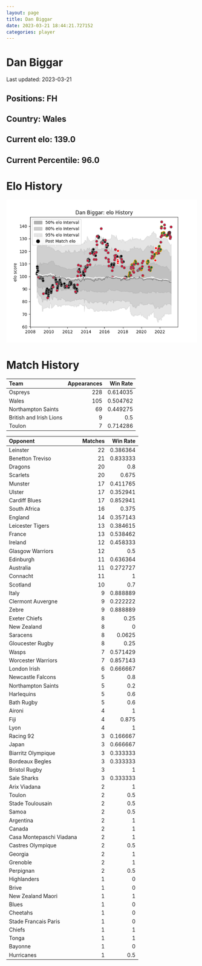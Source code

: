 ```yaml
---  
layout: page  
title: Dan Biggar  
date: 2023-03-21 18:44:21.727152  
categories: player  
---
```

# Dan Biggar


Last updated: 2023-03-21
## Positions: FH

## Country: Wales

## Current elo: 139.0

## Current Percentile: 96.0

# Elo History


![elo history](history_DanBiggar.png)
# Match History


| Team                    |   Appearances |   Win Rate |
|:------------------------|--------------:|-----------:|
| Ospreys                 |           228 |   0.614035 |
| Wales                   |           105 |   0.504762 |
| Northampton Saints      |            69 |   0.449275 |
| British and Irish Lions |             9 |   0.5      |
| Toulon                  |             7 |   0.714286 |

| Opponent                 |   Matches |   Win Rate |
|:-------------------------|----------:|-----------:|
| Leinster                 |        22 |   0.386364 |
| Benetton Treviso         |        21 |   0.833333 |
| Dragons                  |        20 |   0.8      |
| Scarlets                 |        20 |   0.675    |
| Munster                  |        17 |   0.411765 |
| Ulster                   |        17 |   0.352941 |
| Cardiff Blues            |        17 |   0.852941 |
| South Africa             |        16 |   0.375    |
| England                  |        14 |   0.357143 |
| Leicester Tigers         |        13 |   0.384615 |
| France                   |        13 |   0.538462 |
| Ireland                  |        12 |   0.458333 |
| Glasgow Warriors         |        12 |   0.5      |
| Edinburgh                |        11 |   0.636364 |
| Australia                |        11 |   0.272727 |
| Connacht                 |        11 |   1        |
| Scotland                 |        10 |   0.7      |
| Italy                    |         9 |   0.888889 |
| Clermont Auvergne        |         9 |   0.222222 |
| Zebre                    |         9 |   0.888889 |
| Exeter Chiefs            |         8 |   0.25     |
| New Zealand              |         8 |   0        |
| Saracens                 |         8 |   0.0625   |
| Gloucester Rugby         |         8 |   0.25     |
| Wasps                    |         7 |   0.571429 |
| Worcester Warriors       |         7 |   0.857143 |
| London Irish             |         6 |   0.666667 |
| Newcastle Falcons        |         5 |   0.8      |
| Northampton Saints       |         5 |   0.2      |
| Harlequins               |         5 |   0.6      |
| Bath Rugby               |         5 |   0.6      |
| Aironi                   |         4 |   1        |
| Fiji                     |         4 |   0.875    |
| Lyon                     |         4 |   1        |
| Racing 92                |         3 |   0.166667 |
| Japan                    |         3 |   0.666667 |
| Biarritz Olympique       |         3 |   0.333333 |
| Bordeaux Begles          |         3 |   0.333333 |
| Bristol Rugby            |         3 |   1        |
| Sale Sharks              |         3 |   0.333333 |
| Arix Viadana             |         2 |   1        |
| Toulon                   |         2 |   0.5      |
| Stade Toulousain         |         2 |   0.5      |
| Samoa                    |         2 |   0.5      |
| Argentina                |         2 |   1        |
| Canada                   |         2 |   1        |
| Casa Montepaschi Viadana |         2 |   1        |
| Castres Olympique        |         2 |   0.5      |
| Georgia                  |         2 |   1        |
| Grenoble                 |         2 |   1        |
| Perpignan                |         2 |   0.5      |
| Highlanders              |         1 |   0        |
| Brive                    |         1 |   0        |
| New Zealand Maori        |         1 |   1        |
| Blues                    |         1 |   0        |
| Cheetahs                 |         1 |   0        |
| Stade Francais Paris     |         1 |   0        |
| Chiefs                   |         1 |   1        |
| Tonga                    |         1 |   1        |
| Bayonne                  |         1 |   0        |
| Hurricanes               |         1 |   0.5      |